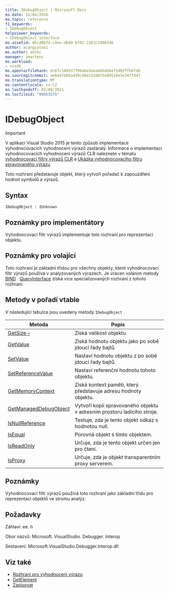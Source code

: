 ```yaml
---
title: IDebugObject | Microsoft Docs
ms.date: 11/04/2016
ms.topic: reference
f1_keywords:
- IDebugObject
helpviewer_keywords:
- IDebugObject interface
ms.assetid: 05cd8bf4-c9ee-4b49-b782-2263c33067d6
author: acangialosi
ms.author: anthc
manager: jmartens
ms.workload:
- vssdk
ms.openlocfilehash: dc6fc188537799a8a3eeab66dd4af1d92ffb67db
ms.sourcegitcommit: ae6d47b09a439cd0e13180f5e89510e3e347fd47
ms.translationtype: MT
ms.contentlocale: cs-CZ
ms.lasthandoff: 02/08/2021
ms.locfileid: "99953575"
---
```

# <a name="idebugobject"></a>IDebugObject
> [!IMPORTANT]
> V aplikaci Visual Studio 2015 je tento způsob implementace vyhodnocovacích vyhodnocení výrazů zastaralý. Informace o implementaci vyhodnocovacích vyhodnocení výrazů CLR naleznete v tématu [vyhodnocovací filtry výrazů CLR](https://github.com/Microsoft/ConcordExtensibilitySamples/wiki/CLR-Expression-Evaluators) a [Ukázka vyhodnocovacího filtru spravovaného výrazu](https://github.com/Microsoft/ConcordExtensibilitySamples/wiki/Managed-Expression-Evaluator-Sample).

 Toto rozhraní představuje objekt, který vytvoří pořadač k zapouzdření hodnot symbolů a výrazů.

## <a name="syntax"></a>Syntax

```
IDebugObject : IUnknown
```

## <a name="notes-for-implementers"></a>Poznámky pro implementátory
 Vyhodnocovací filtr výrazů implementuje toto rozhraní pro reprezentaci objektu.

## <a name="notes-for-callers"></a>Poznámky pro volající
 Toto rozhraní je základní třídou pro všechny objekty, které vyhodnocovací filtr výrazů používá v analyzovaných výrazech. Je vrácen voláním metody [BIND](../../../extensibility/debugger/reference/idebugbinder-bind.md) . [QueryInterface](/cpp/atl/queryinterface) získá více specializovaných rozhraní z tohoto rozhraní.

## <a name="methods-in-vtable-order"></a>Metody v pořadí vtable
 V následující tabulce jsou uvedeny metody `IDebugObject` .

|Metoda|Popis|
|------------|-----------------|
|[GetSize –](../../../extensibility/debugger/reference/idebugobject-getsize.md)|Získá velikost objektu.|
|[GetValue](../../../extensibility/debugger/reference/idebugobject-getvalue.md)|Získá hodnotu objektu jako po sobě jdoucí řady bajtů.|
|[SetValue](../../../extensibility/debugger/reference/idebugobject-setvalue.md)|Nastaví hodnotu objektu z po sobě jdoucí řady bajtů.|
|[SetReferenceValue](../../../extensibility/debugger/reference/idebugobject-setreferencevalue.md)|Nastaví referenční hodnotu tohoto objektu.|
|[GetMemoryContext](../../../extensibility/debugger/reference/idebugobject-getmemorycontext.md)|Získá kontext paměti, který představuje adresu hodnoty objektu.|
|[GetManagedDebugObject](../../../extensibility/debugger/reference/idebugobject-getmanageddebugobject.md)|Vytvoří kopii spravovaného objektu v adresním prostoru ladicího stroje.|
|[IsNullReference](../../../extensibility/debugger/reference/idebugobject-isnullreference.md)|Testuje, zda je tento objekt odkaz s hodnotou null.|
|[IsEqual](../../../extensibility/debugger/reference/idebugobject-isequal.md)|Porovná objekt s tímto objektem.|
|[IsReadOnly](../../../extensibility/debugger/reference/idebugobject-isreadonly.md)|Určuje, zda je tento objekt určen jen pro čtení.|
|[IsProxy](../../../extensibility/debugger/reference/idebugobject-isproxy.md)|Určuje, zda je objekt transparentním proxy serverem.|

## <a name="remarks"></a>Poznámky
 Vyhodnocovací filtr výrazů používá toto rozhraní jako základní třídu pro reprezentaci objektů ve stromu analýz.

## <a name="requirements"></a>Požadavky
 Záhlaví: ee. h

 Obor názvů: Microsoft. VisualStudio. Debugger. Interop

 Sestavení: Microsoft.VisualStudio.Debugger.Interop.dll

## <a name="see-also"></a>Viz také
- [Rozhraní pro vyhodnocení výrazu](../../../extensibility/debugger/reference/expression-evaluation-interfaces.md)
- [GetElement](../../../extensibility/debugger/reference/idebugarrayobject-getelement.md)
- [Zapisovat](../../../extensibility/debugger/reference/idebugbinder-bind.md)
